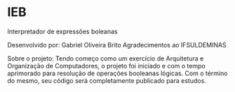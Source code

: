 # IEB
Interpretador de expressões boleanas

Desenvolvido por: Gabriel Oliveira Brito
Agradecimentos ao IFSULDEMINAS

Sobre o projeto:
Tendo começo como um exercício de Arquitetura e Organização de Computadores, o projeto foi iniciado e com o tempo aprimorado para resolução de operações booleanas lógicas. Com o término do mesmo, seu código será completamente publicado para estudos.
